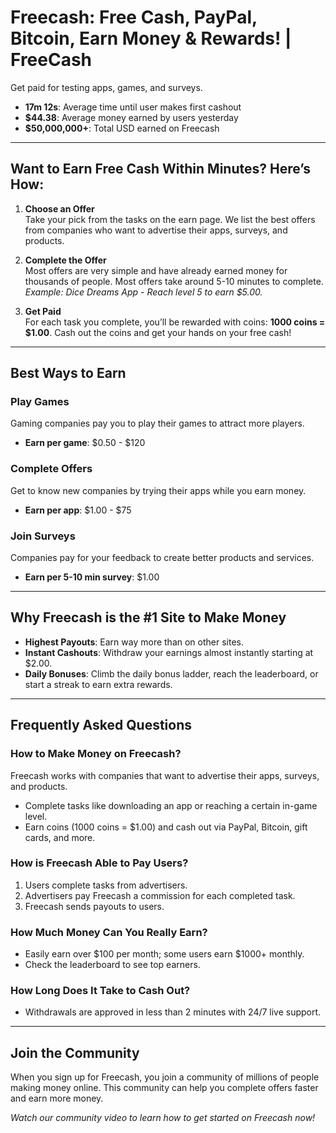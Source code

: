 # Freecash: Free Cash, PayPal, Bitcoin, Earn Money & Rewards! | FreeCash

Get paid for testing apps, games, and surveys.

- **17m 12s**: Average time until user makes first cashout  
- **$44.38**: Average money earned by users yesterday  
- **$50,000,000+**: Total USD earned on Freecash  

---

## Want to Earn Free Cash Within Minutes? Here’s How:

1. **Choose an Offer**  
   Take your pick from the tasks on the earn page. We list the best offers from companies who want to advertise their apps, surveys, and products.

2. **Complete the Offer**  
   Most offers are very simple and have already earned money for thousands of people. Most offers take around 5-10 minutes to complete.  
   *Example: Dice Dreams App - Reach level 5 to earn $5.00.*

3. **Get Paid**  
   For each task you complete, you’ll be rewarded with coins: **1000 coins = $1.00**. Cash out the coins and get your hands on your free cash!

---

## Best Ways to Earn

### Play Games  
Gaming companies pay you to play their games to attract more players.  
- **Earn per game**: $0.50 - $120  

### Complete Offers  
Get to know new companies by trying their apps while you earn money.  
- **Earn per app**: $1.00 - $75  

### Join Surveys  
Companies pay for your feedback to create better products and services.  
- **Earn per 5-10 min survey**: $1.00  

---

## Why Freecash is the #1 Site to Make Money

- **Highest Payouts**: Earn way more than on other sites.  
- **Instant Cashouts**: Withdraw your earnings almost instantly starting at $2.00.  
- **Daily Bonuses**: Climb the daily bonus ladder, reach the leaderboard, or start a streak to earn extra rewards.  

---

## Frequently Asked Questions

### How to Make Money on Freecash?  
Freecash works with companies that want to advertise their apps, surveys, and products.  
- Complete tasks like downloading an app or reaching a certain in-game level.  
- Earn coins (1000 coins = $1.00) and cash out via PayPal, Bitcoin, gift cards, and more.  

### How is Freecash Able to Pay Users?  
1. Users complete tasks from advertisers.  
2. Advertisers pay Freecash a commission for each completed task.  
3. Freecash sends payouts to users.  

### How Much Money Can You Really Earn?  
- Easily earn over $100 per month; some users earn $1000+ monthly.  
- Check the leaderboard to see top earners.  

### How Long Does It Take to Cash Out?  
- Withdrawals are approved in less than 2 minutes with 24/7 live support.  

---

## Join the Community  
When you sign up for Freecash, you join a community of millions of people making money online. This community can help you complete offers faster and earn more money.  

*Watch our community video to learn how to get started on Freecash now!*
